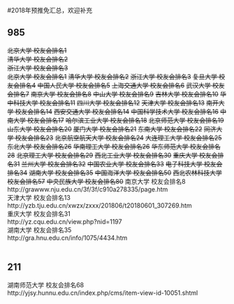 #2018年预推免汇总，欢迎补充<br/>
<h2>985</h2>
<s>北京大学 校友会排名1</s><br/>
<s>清华大学 校友会排名2</s><br/>
<s>浙江大学 校友会排名3</s><br/>
<s>北京大学 校友会排名1</s>
<s>清华大学 校友会排名2</s>
<s>浙江大学 校友会排名3</s>
<s>复旦大学 校友会排名4</s>
<s>中国人民大学 校友会排名5</s>
<s>上海交通大学 校友会排名6</s>
<s>武汉大学 校友会排名7</s>
<s>南京大学 校友会排名8</s>
<s>中山大学 校友会排名9</s>
<s>吉林大学 校友会排名10</s>
<s>华中科技大学 校友会排名11</s>
<s>四川大学 校友会排名12</s>
<s>天津大学 校友会排名13</s>
<s>南开大学 校友会排名14</s>
<s>西安交通大学 校友会排名14</s>
<s>中国科学技术大学 校友会排名16</s>
<s>中南大学 校友会排名17</s>
<s>哈尔滨工业大学 校友会排名18</s>
<s>北京师范大学 校友会排名19</s>
<s>山东大学 校友会排名20</s>
<s>厦门大学 校友会排名21</s>
<s>东南大学 校友会排名22</s>
<s>同济大学 校友会排名23</s>
<s>北京航空航天大学 校友会排名24</s>
<s>大连理工大学 校友会排名25</s>
<s>东北大学 校友会排名26</s>
<s>华南理工大学 校友会排名26</s>
<s>华东师范大学 校友会排名28</s>
<s>北京理工大学 校友会排名29</s>
<s>西北工业大学 校友会排名30</s>
<s>重庆大学 校友会排名31</s>
<s>兰州大学 校友会排名32</s>
<s>中国农业大学 校友会排名33</s>
<s>电子科技大学 校友会排名34</s>
<s>湖南大学 校友会排名35</s>
<s>中国海洋大学 校友会排名50</s>
<s>西北农林科技大学 校友会排名57</s>
<s>中央民族大学 校友会排名80</s>
南京大学 校友会排名8<br/>
http://grawww.nju.edu.cn/3f/3f/c910a278335/page.htm<br/>
天津大学 校友会排名13<br/>
http://yzb.tju.edu.cn/xwzx/zxxx/201806/t20180601_307269.htm<br/>
重庆大学 校友会排名31<br/>
http://yz.cqu.edu.cn/view.php?nid=1197<br/>
湖南大学 校友会排名35<br/>
http://gra.hnu.edu.cn/info/1075/4434.htm <br/><br/>
<h2>211</h2>
湖南师范大学 校友会排名68<br/>
http://yjsy.hunnu.edu.cn/index.php/cms/item-view-id-10051.shtml<br/>
